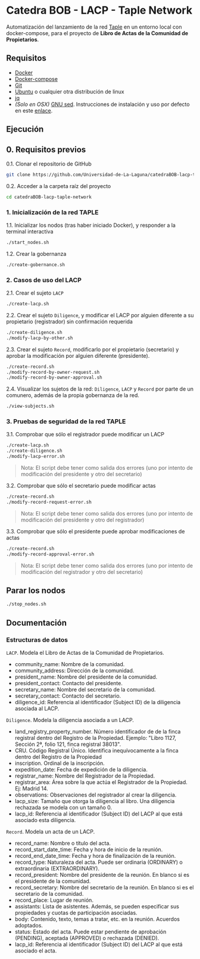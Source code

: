# Catedra BOB - LACP - Taple Network

Automatización del lanzamiento de la red [Taple](https://www.taple.es/) en un entorno local con docker-compose, para el proyecto de **Libro de Actas de la Comunidad de Propietarios**.

## Requisitos

- [Docker](https://www.docker.com/)
- [Docker-compose](https://docs.docker.com/compose/)
- [Git](https://git-scm.com/)
- [Ubuntu](https://ubuntu.com/) o cualquier otra distribución de linux
- [jq](https://stedolan.github.io/jq/)
- *(Solo en OSX)* [GNU sed](https://www.gnu.org/software/sed/). Instrucciones de instalación y uso por defecto en este [enlace](https://medium.com/@bramblexu/install-gnu-sed-on-mac-os-and-set-it-as-default-7c17ef1b8f64).

## Ejecución

## 0. Requisitos previos
0.1. Clonar el repositorio de GitHub
```bash 
git clone https://github.com/Universidad-de-La-Laguna/catedraBOB-lacp-taple-network.git
```

0.2. Acceder a la carpeta raíz del proyecto
```bash
cd catedraBOB-lacp-taple-network
```

### 1. Inicialización de la red TAPLE
1.1. Inicializar los nodos (tras haber iniciado Docker), y responder a la terminal interactiva
```bash
./start_nodes.sh
```

1.2. Crear la gobernanza
```bash
./create-gobernance.sh
```

### 2. Casos de uso del LACP

2.1. Crear el sujeto `LACP`
```bash
./create-lacp.sh
```

2.2. Crear el sujeto `Diligence`, y modificar el LACP por alguien diferente a su propietario (registrador) sin confirmación requerida
```bash
./create-diligence.sh
./modify-lacp-by-other.sh
```

2.3. Crear el sujeto `Record`, modificarlo por el propietario (secretario) y aprobar la modificación por alguien diferente (presidente).
```bash
./create-record.sh
./modify-record-by-owner-request.sh
./modify-record-by-owner-approval.sh
```

2.4. Visualizar los sujetos de la red: `Diligence`, `LACP` y `Record` por parte de un comunero, 
además de la propia gobernanza de la red.
```bash
./view-subjects.sh
```

### 3. Pruebas de seguridad de la red TAPLE
3.1. Comprobar que sólo el registrador puede modificar un LACP
```bash
./create-lacp.sh
./create-diligence.sh
./modify-lacp-error.sh
```
> Nota: El script debe tener como salida dos errores (uno por intento de modificación del presidente y otro del secretario)

3.2. Comprobar que sólo el secretario puede modificar actas

```bash
./create-record.sh
./modify-record-request-error.sh
```

> Nota: El script debe tener como salida dos errores (uno por intento de modificación del presidente y otro del registrador)

3.3. Comprobar que sólo el presidente puede aprobar modificaciones de actas

```bash
./create-record.sh
./modify-record-approval-error.sh
```

> Nota: El script debe tener como salida dos errores (uno por intento de modificación del registrador y otro del secretario)

## Parar los nodos

```bash
./stop_nodes.sh
```

## Documentación

### Estructuras de datos
`LACP`. Modela el Libro de Actas de la Comunidad de Propietarios.
- community_name: Nombre de la comunidad.
- community_address: Dirección de la comunidad.
- president_name: Nombre del presidente de la comunidad.
- president_contact: Contacto del presidente.
- secretary_name: Nombre del secretario de la comunidad.
- secretary_contact: Contacto del secretario.
- diligence_id: Referencia al identificador (Subject ID) de la diligencia asociada al LACP.

`Diligence`. Modela la diligencia asociada a un LACP. 
- land_registry_property_number. Número identificador de de la finca registral dentro del Registro de la Propiedad. Ejemplo: "Libro 1127, Sección 2ª, folio 121, finca registral 38013".
- CRU. Código Registral Único. Identifica inequívocamente a la finca dentro del Registro de la Propiedad
- inscription. Ordinal de la inscripción.
- expedition_date: Fecha de expedición de la diligencia.
- registrar_name: Nombre del Registrador de la Propiedad.
- registrar_area: Área sobre la que actúa el Registrador de la Propiedad. Ej: Madrid 14.
- observations: Observaciones del registrador al crear la diligencia.
- lacp_size: Tamaño que otorga la diligencia al libro. Una diligencia rechazada se modela con un tamaño 0.
- lacp_id: Referencia al identificador (Subject ID) del LACP al que está asociado esta diligencia.

`Record`. Modela un acta de un LACP.
- record_name: Nombre o título del acta.
- record_start_date_time: Fecha y hora de inicio de la reunión.
- record_end_date_time: Fecha y hora de finalización de la reunión.
- record_type: Naturaleza del acta. Puede ser ordinaria (ORDINARY) o extraordinaria (EXTRAORDINARY).
- record_president: Nombre del presidente de la reunión. En blanco si es el presidente de la comunidad.
- record_secretary: Nombre del secretario de la reunión. En blanco si es el secretario de la comunidad.
- record_place: Lugar de reunión.
- assistants: Lista de asistentes. Además, se pueden especificar sus propiedades y cuotas de participación asociadas.
- body: Contenido, texto, temas a tratar, etc. en la reunión. Acuerdos adoptados.
- status: Estado del acta. Puede estar pendiente de aprobación (PENDING), aceptada (APPROVED) o rechazada (DENIED).
- lacp_id: Referencia al identificador (Subject ID) del LACP al que está asociado el acta.